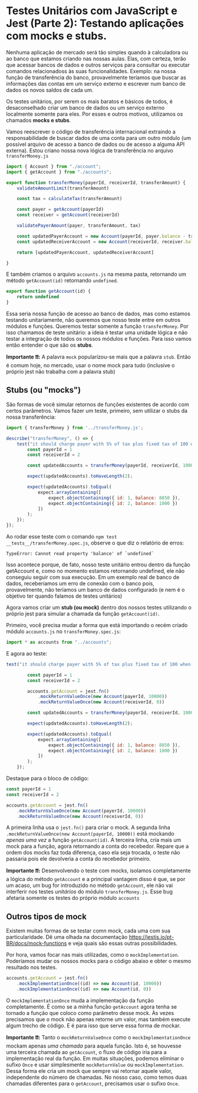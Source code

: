 # Testes Unitários com JavaScript e Jest (Parte 2): Testando aplicações com mocks e stubs.

Nenhuma aplicação de mercado será tão simples quando à calculadora ou ao banco que estamos criando nas nossas aulas. Elas, com certeza, terão que acessar bancos de dados e outros serviços para consultar ou executar comandos relacionadoss às suas funcionalidades. Exemplo: na nossa função de transferência do banco, provavelmente teríamos que buscar as informações das contas em um serviço externo e escrever num banco de dados os novos saldos de cada um.

Os testes unitários, por serem os mais baratos e básicos de todos, é desaconselhado criar um banco de dados ou um serviço externo localmente somente para eles. Por esses e outros motivos, utilizamos os chamados **mocks e stubs**.

Vamos reescrever o código de transferência internacional extraindo a responsabilidade de buscar dados de uma conta para um outro módulo (um possível arquivo de acesso a banco de dados ou de acesso a alguma API externa). Estou criano nossa nova lógica de transferência no arquivo `transferMoney.js`

```javascript
import { Account } from "./account";
import { getAccount } from "./accounts";

export function transferMoney(payerId, receiverId, transferAmount) {
    validateAmountLimit(transferAmount)

    const tax = calculateTax(transferAmount)

    const payer = getAccount(payerId)
    const receiver = getAccount(receiverId)

    validatePayerAmount(payer, transferAmount, tax)

    const updatedPayerAccount = new Account(payerId, payer.balance - transferAmount - tax)
    const updatedReceiverAccount = new Account(receiverId, receiver.balance + transferAmount)

    return [updatedPayerAccount, updatedReceiverAccount]

}
```

E também criamos o arquivo `accounts.js` na mesma pasta, retornando um método `getAccount(id)` retornando `undefined`. 

```javascript
export function getAccount(id) {
    return undefined
}
```

Essa seria nossa função de acesso ao banco de dados, mas como estamos testando unitariamente, não queremos que nosso teste entre em outros módulos e funções. Queremos testar somente a função `transferMoney`. Por isso chamamos de teste unitário: a ideia é testar uma unidade lógica e não testar a integração de todos os nossos módulos e funções. Para isso vamos então entender o que são os **stubs**.

 **Importante ❗❗:** A palavra `mock` popularizou-se mais que a palavra `stub`. Então é comum hoje, no mercado, usar o nome mock para tudo (inclusive o próprio jest não trabalha com a palavra stub)

## Stubs (ou "mocks")
São formas de você simular retornos de funções existentes de acordo com certos parâmetros. Vamos fazer um teste, primeiro, sem utilizar o stubs da nossa transferência:

```javascript
import { transferMoney } from '../transferMoney.js';

describe("transferMoney", () => {
    test("it should charge payer with 5% of tax plus fixed tax of 100 when transfering an amount between 1000 and 5000", () => {
        const payerId = 1
        const receiverId = 2

        const updatedAccounts = transferMoney(payerId, receiverId, 1000)

        expect(updatedAccounts).toHaveLength(2);

        expect(updatedAccounts).toEqual(
            expect.arrayContaining([
                expect.objectContaining({ id: 1, balance: 8850 }),
                expect.objectContaining({ id: 2, balance: 1000 })
            ])
        );
    });
});
```

Ao rodar esse teste com o comando `npm test __tests__/transferMoney.spec.js`, observe o que diz o relatório de erros: 

```shell
TypeError: Cannot read property 'balance' of `undefined`
```

Isso acontece porque, de fato, nosso teste unitário entrou dentro da função getAccount e, como no momento estamos retornando undefined, ele não conseguiu seguir com sua execução. Em um exemplo real de banco de dados, receberíamos um erro de conexão com o banco pois, provavelmente, não teríamos um banco de dados configurado (e nem é o objetivo ter quando falamos de testes unitários)

Agora vamos criar um **stub (ou mock)** dentro dos nossos testes utilizando o próprio jest para simular a chamada da função `getAccount(id)`.

Primeiro, você precisa mudar a forma que está importando o recém criado módulo `accounts.js` no `transferMoney.spec.js`:

```javascript
import * as accounts from "../accounts";
```

E agora ao teste:
```javascript
test("it should charge payer with 5% of tax plus fixed tax of 100 when transfering ana mount between 1000 and 5000", () => {

        const payerId = 1
        const receiverId = 2

        accounts.getAccount = jest.fn()
            .mockReturnValueOnce(new Account(payerId, 10000))
            .mockReturnValueOnce(new Account(receiverId, 0))

        const updatedAccounts = transferMoney(payerId, receiverId, 1000)

        expect(updatedAccounts).toHaveLength(2);

        expect(updatedAccounts).toEqual(
            expect.arrayContaining([
                expect.objectContaining({ id: 1, balance: 8850 }),
                expect.objectContaining({ id: 2, balance: 1000 })
            ])
        );
    });
```

Destaque para o bloco de código:
```javascript
const payerId = 1
const receiverId = 2

accounts.getAccount = jest.fn()
    .mockReturnValueOnce(new Account(payerId, 10000))
    .mockReturnValueOnce(new Account(receiverId, 0))
```

A primeira linha usa o `jest.fn()` para criar o mock. A segunda linha `.mockReturnValueOnce(new Account(payerId, 10000))` está mockando *apenas uma vez* a função `getAccount(id)`. A terceira linha, cria mais um mock para a função, agora retornando a conta do recebedor. Repare que a ordem dos mocks faz toda diferença, caso ela seja trocada, o teste não passaria pois ele devolveria a conta do recebedor primeiro.

**Importante ❗❗:** Desenvolvendo o teste com mocks, isolamos completamente a lógica do método `getAccount` e a principal vantagem disso é que, se por um acaso, um bug for introduzido no método `getAccount`, ele não vai interferir nos testes *unitários* do módulo `transferMoney.js`. Esse bug afetaria somente os testes do próprio módulo `accounts`

## Outros tipos de mock

Existem muitas formas de se testar comn mock, cada uma com sua particularidade. Dê uma olhada na documentação https://jestjs.io/pt-BR/docs/mock-functions e veja quais são essas outras possibilidades.

Por hora, vamos focar nas mais utilizadas, como o `mockImplementation`. Poderíamos mudar os nossos mocks para o código abaixo e obter o mesmo resultado nos testes.

```javascript
accounts.getAccount = jest.fn()
    .mockImplementationOnce((id) => new Account(id, 10000))
    .mockImplementationOnce((id) => new Account(id, 0))
```

O `mockImplementationOnce` muda a implementação da função completamente. É como se a minha função `getAccount` agora tenha se tornado a função que coloco como parâmetro desse mock. Às vezes precisamos que o mock não apenas retorne um valor, mas também execute algum trecho de código. E é para isso que serve essa forma de mockar.

**Importante ❗❗:** Tanto o `mockReturnValueOnce` como o `mockImplementationOnce` mockam apenas *uma chamada* para aquela função. Isto é, se houvesse uma terceira chamada ao `getAccount`, o fluxo de código iria para a implementação real da função. Em muitas situações, podemos eliminar o sufixo `Once` e usar simplesmente `mockReturnValue` ou `mockImplementation`. Dessa forma ele cria um mock que sempre vai retornar aquele valor, independente do número de chamadas. No nosso caso, como temos duas chamadas diferentes para o `getAccount`, precisamos usar o sufixo `Once`.